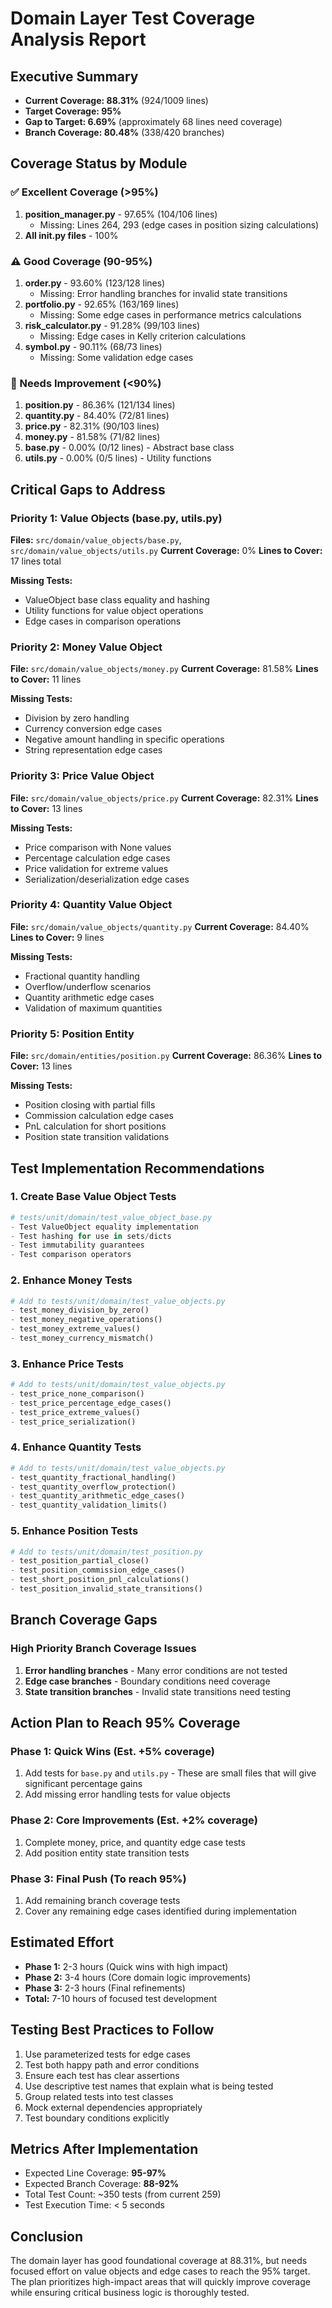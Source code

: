 # Domain Layer Test Coverage Analysis Report

## Executive Summary

- **Current Coverage: 88.31%** (924/1009 lines)
- **Target Coverage: 95%**
- **Gap to Target: 6.69%** (approximately 68 lines need coverage)
- **Branch Coverage: 80.48%** (338/420 branches)

## Coverage Status by Module

### ✅ Excellent Coverage (>95%)

1. **position_manager.py** - 97.65% (104/106 lines)
   - Missing: Lines 264, 293 (edge cases in position sizing calculations)
2. **All **init**.py files** - 100%

### ⚠️ Good Coverage (90-95%)

1. **order.py** - 93.60% (123/128 lines)
   - Missing: Error handling branches for invalid state transitions
2. **portfolio.py** - 92.65% (163/169 lines)
   - Missing: Some edge cases in performance metrics calculations
3. **risk_calculator.py** - 91.28% (99/103 lines)
   - Missing: Edge cases in Kelly criterion calculations
4. **symbol.py** - 90.11% (68/73 lines)
   - Missing: Some validation edge cases

### 🔴 Needs Improvement (<90%)

1. **position.py** - 86.36% (121/134 lines)
2. **quantity.py** - 84.40% (72/81 lines)
3. **price.py** - 82.31% (90/103 lines)
4. **money.py** - 81.58% (71/82 lines)
5. **base.py** - 0.00% (0/12 lines) - Abstract base class
6. **utils.py** - 0.00% (0/5 lines) - Utility functions

## Critical Gaps to Address

### Priority 1: Value Objects (base.py, utils.py)

**Files:** `src/domain/value_objects/base.py`, `src/domain/value_objects/utils.py`
**Current Coverage:** 0%
**Lines to Cover:** 17 lines total

**Missing Tests:**

- ValueObject base class equality and hashing
- Utility functions for value object operations
- Edge cases in comparison operations

### Priority 2: Money Value Object

**File:** `src/domain/value_objects/money.py`
**Current Coverage:** 81.58%
**Lines to Cover:** 11 lines

**Missing Tests:**

- Division by zero handling
- Currency conversion edge cases
- Negative amount handling in specific operations
- String representation edge cases

### Priority 3: Price Value Object

**File:** `src/domain/value_objects/price.py`
**Current Coverage:** 82.31%
**Lines to Cover:** 13 lines

**Missing Tests:**

- Price comparison with None values
- Percentage calculation edge cases
- Price validation for extreme values
- Serialization/deserialization edge cases

### Priority 4: Quantity Value Object

**File:** `src/domain/value_objects/quantity.py`
**Current Coverage:** 84.40%
**Lines to Cover:** 9 lines

**Missing Tests:**

- Fractional quantity handling
- Overflow/underflow scenarios
- Quantity arithmetic edge cases
- Validation of maximum quantities

### Priority 5: Position Entity

**File:** `src/domain/entities/position.py`
**Current Coverage:** 86.36%
**Lines to Cover:** 13 lines

**Missing Tests:**

- Position closing with partial fills
- Commission calculation edge cases
- PnL calculation for short positions
- Position state transition validations

## Test Implementation Recommendations

### 1. Create Base Value Object Tests

```python
# tests/unit/domain/test_value_object_base.py
- Test ValueObject equality implementation
- Test hashing for use in sets/dicts
- Test immutability guarantees
- Test comparison operators
```

### 2. Enhance Money Tests

```python
# Add to tests/unit/domain/test_value_objects.py
- test_money_division_by_zero()
- test_money_negative_operations()
- test_money_extreme_values()
- test_money_currency_mismatch()
```

### 3. Enhance Price Tests

```python
# Add to tests/unit/domain/test_value_objects.py
- test_price_none_comparison()
- test_price_percentage_edge_cases()
- test_price_extreme_values()
- test_price_serialization()
```

### 4. Enhance Quantity Tests

```python
# Add to tests/unit/domain/test_value_objects.py
- test_quantity_fractional_handling()
- test_quantity_overflow_protection()
- test_quantity_arithmetic_edge_cases()
- test_quantity_validation_limits()
```

### 5. Enhance Position Tests

```python
# Add to tests/unit/domain/test_position.py
- test_position_partial_close()
- test_position_commission_edge_cases()
- test_short_position_pnl_calculations()
- test_position_invalid_state_transitions()
```

## Branch Coverage Gaps

### High Priority Branch Coverage Issues

1. **Error handling branches** - Many error conditions are not tested
2. **Edge case branches** - Boundary conditions need coverage
3. **State transition branches** - Invalid state transitions need testing

## Action Plan to Reach 95% Coverage

### Phase 1: Quick Wins (Est. +5% coverage)

1. Add tests for `base.py` and `utils.py` - These are small files that will give significant percentage gains
2. Add missing error handling tests for value objects

### Phase 2: Core Improvements (Est. +2% coverage)

1. Complete money, price, and quantity edge case tests
2. Add position entity state transition tests

### Phase 3: Final Push (To reach 95%)

1. Add remaining branch coverage tests
2. Cover any remaining edge cases identified during implementation

## Estimated Effort

- **Phase 1:** 2-3 hours (Quick wins with high impact)
- **Phase 2:** 3-4 hours (Core domain logic improvements)
- **Phase 3:** 2-3 hours (Final refinements)
- **Total:** 7-10 hours of focused test development

## Testing Best Practices to Follow

1. Use parameterized tests for edge cases
2. Test both happy path and error conditions
3. Ensure each test has clear assertions
4. Use descriptive test names that explain what is being tested
5. Group related tests into test classes
6. Mock external dependencies appropriately
7. Test boundary conditions explicitly

## Metrics After Implementation

- Expected Line Coverage: **95-97%**
- Expected Branch Coverage: **88-92%**
- Total Test Count: ~350 tests (from current 259)
- Test Execution Time: < 5 seconds

## Conclusion

The domain layer has good foundational coverage at 88.31%, but needs focused effort on value objects and edge cases to reach the 95% target. The plan prioritizes high-impact areas that will quickly improve coverage while ensuring critical business logic is thoroughly tested.
